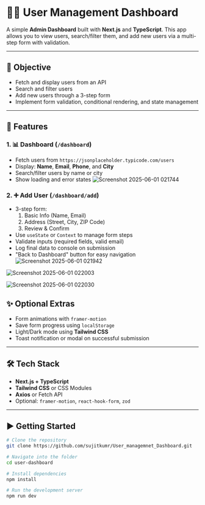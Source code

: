 # 🧑‍💼 User Management Dashboard

A simple **Admin Dashboard** built with **Next.js** and **TypeScript**. This app allows you to view users, search/filter them, and add new users via a multi-step form with validation.

---

## 🎯 Objective

- Fetch and display users from an API
- Search and filter users
- Add new users through a 3-step form
- Implement form validation, conditional rendering, and state management

---

## 🔑 Features

### 1. 📊 Dashboard (`/dashboard`)
- Fetch users from `https://jsonplaceholder.typicode.com/users`
- Display: **Name**, **Email**, **Phone**, and **City**
- Search/filter users by name or city
- Show loading and error states
![Screenshot 2025-06-01 021744](https://github.com/user-attachments/assets/a6787bb5-0bb4-4c2f-8c7e-479bc9453d03)

### 2. ➕ Add User (`/dashboard/add`)
- 3-step form:
  1. Basic Info (Name, Email)
  2. Address (Street, City, ZIP Code)
  3. Review & Confirm
- Use `useState` or `Context` to manage form steps
- Validate inputs (required fields, valid email)
- Log final data to console on submission
- "Back to Dashboard" button for easy navigation
![Screenshot 2025-06-01 021942](https://github.com/user-attachments/assets/68f75a1f-1d7d-454f-ad24-af44c1c12c14)

![Screenshot 2025-06-01 022003](https://github.com/user-attachments/assets/b882f607-2beb-4174-a450-4700021951e6)

![Screenshot 2025-06-01 022030](https://github.com/user-attachments/assets/983cae04-4383-459b-b9a1-18ab1da2b8ef)

## ✨ Optional Extras 
- Form animations with `framer-motion`
- Save form progress using `localStorage`
- Light/Dark mode using **Tailwind CSS**
- Toast notification or modal on successful submission

---

## 🛠 Tech Stack

- **Next.js + TypeScript**
- **Tailwind CSS** or CSS Modules
- **Axios** or Fetch API
- Optional: `framer-motion`, `react-hook-form`, `zod`

---

## ▶️ Getting Started

```bash
# Clone the repository
git clone https://github.com/sujitkumr/User_managemnet_Dashboard.git

# Navigate into the folder
cd user-dashboard

# Install dependencies
npm install

# Run the development server
npm run dev
